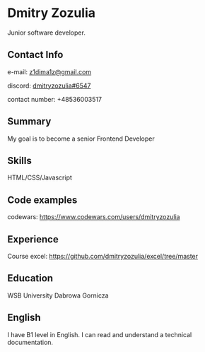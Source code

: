 # Dmitry Zozulia
Junior software developer.
## Contact Info
e-mail: [z1dima1z@gmail.com](mailto:z1dima1z@gmail.com)

discord: [dmitryzozulia#6547](discord:dmitryzozulia#6547)

contact number: +48536003517
## Summary
My goal is to become a senior Frontend Developer
## Skills
HTML/CSS/Javascript
## Code examples
codewars: https://www.codewars.com/users/dmitryzozulia
## Experience
Course excel: https://github.com/dmitryzozulia/excel/tree/master
## Education
WSB University Dabrowa Gornicza

## English
I have B1 level in English. I can read and understand a technical documentation.
